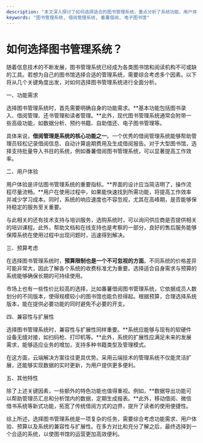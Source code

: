 ```yaml
---
description: "本文深入探讨了如何选择适合的图书管理系统，重点分析了系统功能、用户体验和预算等方面，为读者提供实用建议。"
keywords: "图书管理系统, 借阅管理系统, 番薯借阅, 电子图书馆"
---
```

# 如何选择图书管理系统？

随着信息技术的不断发展，图书管理系统已经成为各类图书馆和阅读机构不可或缺的工具。若想为自己的图书馆选择合适的管理系统，需要综合考虑多个因素。以下将从几个关键角度出发，对如何选择图书管理系统进行全面分析。

一、功能需求

选择图书管理系统时，首先需要明确自身的功能需求。**基本功能包括图书录入、借阅管理、还书管理和读者管理。**此外，现代图书管理系统通常会附带一些高级功能，如数据分析、预约书籍、自助借还、电子图书管理等。

具体来说，**借阅管理是系统的核心功能之一**。一个优秀的借阅管理系统能够帮助管理员轻松记录借阅信息、自动计算逾期费用及生成借阅报告。对于大型图书馆，选择支持批量导入书目的系统，例如番薯借阅图书管理系统，可以显著提高工作效率。

二、用户体验

用户体验是评估图书管理系统的重要指标。**界面的设计应当简洁明了，操作流程尽量流畅。**用户在使用过程中，如果能快速找到所需功能，将提高工作效率并减少学习成本。同时，系统的响应速度也不容忽视，尤其在高峰期，是否能够保持稳定的服务至关重要。

与此相关的还有技术支持与培训服务，选购系统时，可以询问供应商是否提供相关的培训课程。此外，帮助文档和在线支持也是考察的一部分，良好的售后服务能够保障系统在使用过程中出现问题时，迅速得到解决。

三、预算考虑

在选择图书管理系统时，**预算限制也是一个不可忽视的方面**。不同系统的价格差异可能非常大，因此了解各个系统的收费标准尤为重要。选择适合自身需求与预算的系统能够确保长期的可持续使用。

市场上也有一些性价比较高的选择，比如番薯借阅图书管理系统，它依据成员人数划分的不同版本，使得规模较小的图书馆也能负担得起。根据预算，合理选择系统版本，能在提供必要功能的同时避免不必要的开支。

四、兼容性与扩展性

选择图书管理系统时，兼容性与扩展性同样重要。**系统应能够与现有的软硬件设备无缝对接，如扫码枪、打印机等。**此外，系统的扩展性应满足未来的发展需求，能够适应业务的增加，支持多种书籍类型及管理模式。

在这方面，云端解决方案往往更具优势。采用云端技术的管理系统不仅能灵活扩展，还能够实现数据的实时更新，为用户提供更多便利。

五、其他特性

除了上述关键因素，一些额外的特色功能也值得重视。例如，**数据导出功能可以帮助管理员汇总和分析馆内的数据，定期生成报表。**此外，移动借阅、微信借书系统等新式功能，拓宽了传统借阅方式的边界，提升了读者的使用便捷性。

综上所述，选择图书管理系统是一项复杂的任务，需要综合考虑功能需求、用户体验、预算以及系统的兼容性与扩展性。在多方对比和充分了解之后，最终选择到一个合适的系统，以使图书馆的运营更加高效便利。
